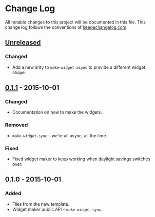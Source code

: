 # Change Log
All notable changes to this project will be documented in this file. This change log follows the conventions of [keepachangelog.com](http://keepachangelog.com/).

## [Unreleased][unreleased]
### Changed
- Add a new arity to `make-widget-async` to provide a different widget shape.

## [0.1.1] - 2015-10-01
### Changed
- Documentation on how to make the widgets.

### Removed
- `make-widget-sync` - we're all async, all the time.

### Fixed
- Fixed widget maker to keep working when daylight savings switches over.

## 0.1.0 - 2015-10-01
### Added
- Files from the new template.
- Widget maker public API - `make-widget-sync`.

[unreleased]: https://github.com/your-name/cljs_readline/compare/0.1.1...HEAD
[0.1.1]: https://github.com/your-name/cljs_readline/compare/0.1.0...0.1.1
